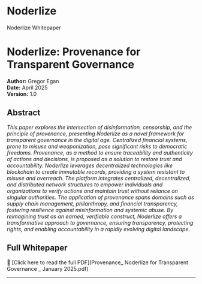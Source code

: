 # Noderlize
Noderlize Whitepaper
# Noderlize: Provenance for Transparent Governance

**Author:** Gregor Egan  
**Date:** April 2025  
**Version:** 1.0  

## Abstract  
_This paper explores the intersection of disinformation, censorship, and
the principle of provenance, presenting Noderlize as a novel framework for
transparent governance in the digital age. Centralized financial systems, prone to
misuse and weaponization, pose significant risks to democratic freedoms.
Provenance, as a method to ensure traceability and authenticity of actions and
decisions, is proposed as a solution to restore trust and accountability. Noderlize
leverages decentralized technologies like blockchain to create immutable records,
providing a system resistant to misuse and overreach. The platform integrates
centralized, decentralized, and distributed network structures to empower
individuals and organizations to verify actions and maintain trust without reliance
on singular authorities. The application of provenance spans domains such as
supply chain management, philanthropy, and financial transparency, fostering
resilience against misinformation and systemic abuse. By reimagining trust as an
earned, verifiable construct, Noderlize offers a transformative approach to
governance, ensuring transparency, protecting rights, and enabling accountability
in a rapidly evolving digital landscape._

## Full Whitepaper  
📄 [Click here to read the full PDF](Provenance_ Noderlize for Transparent Governance _ January 2025.pdf)

---
